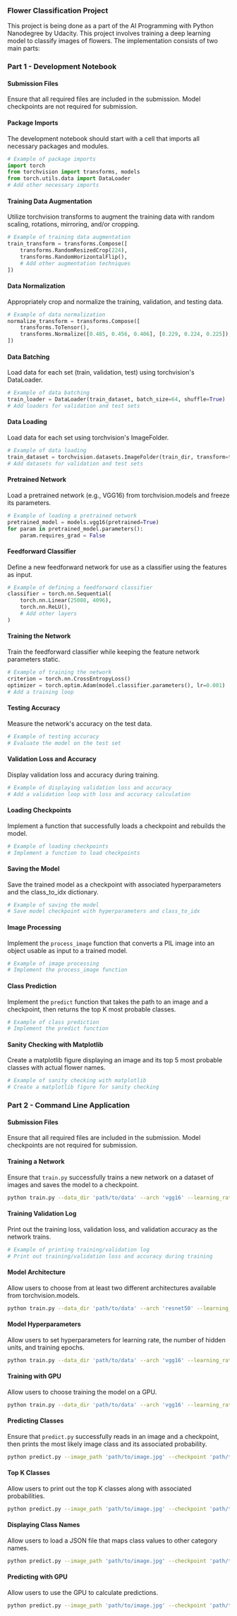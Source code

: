 ### Flower Classification Project

This project is being done as a part of the AI Programming with Python Nanodegree by Udacity. 
This project involves training a deep learning model to classify images of flowers. The implementation consists of two main parts:

### Part 1 - Development Notebook

#### Submission Files

Ensure that all required files are included in the submission. Model checkpoints are not required for submission.

#### Package Imports

The development notebook should start with a cell that imports all necessary packages and modules.

```python
# Example of package imports
import torch
from torchvision import transforms, models
from torch.utils.data import DataLoader
# Add other necessary imports
```

#### Training Data Augmentation

Utilize torchvision transforms to augment the training data with random scaling, rotations, mirroring, and/or cropping.

```python
# Example of training data augmentation
train_transform = transforms.Compose([
    transforms.RandomResizedCrop(224),
    transforms.RandomHorizontalFlip(),
    # Add other augmentation techniques
])
```

#### Data Normalization

Appropriately crop and normalize the training, validation, and testing data.

```python
# Example of data normalization
normalize_transform = transforms.Compose([
    transforms.ToTensor(),
    transforms.Normalize([0.485, 0.456, 0.406], [0.229, 0.224, 0.225]),
])
```

#### Data Batching

Load data for each set (train, validation, test) using torchvision's DataLoader.

```python
# Example of data batching
train_loader = DataLoader(train_dataset, batch_size=64, shuffle=True)
# Add loaders for validation and test sets
```

#### Data Loading

Load data for each set using torchvision's ImageFolder.

```python
# Example of data loading
train_dataset = torchvision.datasets.ImageFolder(train_dir, transform=train_transform)
# Add datasets for validation and test sets
```

#### Pretrained Network

Load a pretrained network (e.g., VGG16) from torchvision.models and freeze its parameters.

```python
# Example of loading a pretrained network
pretrained_model = models.vgg16(pretrained=True)
for param in pretrained_model.parameters():
    param.requires_grad = False
```

#### Feedforward Classifier

Define a new feedforward network for use as a classifier using the features as input.

```python
# Example of defining a feedforward classifier
classifier = torch.nn.Sequential(
    torch.nn.Linear(25088, 4096),
    torch.nn.ReLU(),
    # Add other layers
)
```

#### Training the Network

Train the feedforward classifier while keeping the feature network parameters static.

```python
# Example of training the network
criterion = torch.nn.CrossEntropyLoss()
optimizer = torch.optim.Adam(model.classifier.parameters(), lr=0.001)
# Add a training loop
```

#### Testing Accuracy

Measure the network's accuracy on the test data.

```python
# Example of testing accuracy
# Evaluate the model on the test set
```

#### Validation Loss and Accuracy

Display validation loss and accuracy during training.

```python
# Example of displaying validation loss and accuracy
# Add a validation loop with loss and accuracy calculation
```

#### Loading Checkpoints

Implement a function that successfully loads a checkpoint and rebuilds the model.

```python
# Example of loading checkpoints
# Implement a function to load checkpoints
```

#### Saving the Model

Save the trained model as a checkpoint with associated hyperparameters and the class_to_idx dictionary.

```python
# Example of saving the model
# Save model checkpoint with hyperparameters and class_to_idx
```

#### Image Processing

Implement the `process_image` function that converts a PIL image into an object usable as input to a trained model.

```python
# Example of image processing
# Implement the process_image function
```

#### Class Prediction

Implement the `predict` function that takes the path to an image and a checkpoint, then returns the top K most probable classes.

```python
# Example of class prediction
# Implement the predict function
```

#### Sanity Checking with Matplotlib

Create a matplotlib figure displaying an image and its top 5 most probable classes with actual flower names.

```python
# Example of sanity checking with matplotlib
# Create a matplotlib figure for sanity checking
```

### Part 2 - Command Line Application

#### Submission Files

Ensure that all required files are included in the submission. Model checkpoints are not required for submission.

#### Training a Network

Ensure that `train.py` successfully trains a new network on a dataset of images and saves the model to a checkpoint.

```bash
python train.py --data_dir 'path/to/data' --arch 'vgg16' --learning_rate 0.001 --hidden_units 4096 --epochs 10 --gpu
```

#### Training Validation Log

Print out the training loss, validation loss, and validation accuracy as the network trains.

```python
# Example of printing training/validation log
# Print out training/validation loss and accuracy during training
```

#### Model Architecture

Allow users to choose from at least two different architectures available from torchvision.models.

```bash
python train.py --data_dir 'path/to/data' --arch 'resnet50' --learning_rate 0.001 --hidden_units 4096 --epochs 10 --gpu
```

#### Model Hyperparameters

Allow users to set hyperparameters for learning rate, the number of hidden units, and training epochs.

```bash
python train.py --data_dir 'path/to/data' --arch 'vgg16' --learning_rate 0.01 --hidden_units 512 --epochs 15 --gpu
```

#### Training with GPU

Allow users to choose training the model on a GPU.

```bash
python train.py --data_dir 'path/to/data' --arch 'vgg16' --learning_rate 0.001 --hidden_units 4096 --epochs 10 --gpu
```

#### Predicting Classes

Ensure that `predict.py` successfully reads in an image and a checkpoint, then prints the most likely image class and its associated probability.

```bash
python predict.py --image_path 'path/to/image.jpg' --checkpoint 'path/to/checkpoint.pth'
```

#### Top K Classes

Allow users to print out the top K classes along with associated probabilities.

```bash
python predict.py --image_path 'path/to/image.jpg' --checkpoint 'path/to/checkpoint.pth' --top_k 3
```

#### Displaying Class Names

Allow users to load a JSON file that maps class values to other category names.

```bash
python predict.py --image_path 'path/to/image.jpg' --checkpoint 'path/to/checkpoint.pth' --category_names 'path/to/cat_to_name.json'
```

#### Predicting with GPU

Allow users to use the GPU to calculate predictions.

```bash
python predict.py --image_path 'path/to/image.jpg' --checkpoint 'path/to/checkpoint.pth' --gpu
```
